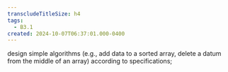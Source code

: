 ```yaml
---
transcludeTitleSize: h4
tags:
  - B3.1
created: 2024-10-07T06:37:01.000-0400
---
```

design simple algorithms (e.g., add data to a sorted array, delete a datum from the middle of an array) according to specifications;